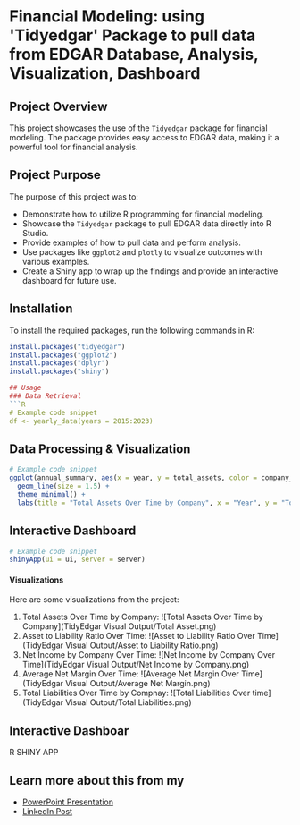 # Financial Modeling: using 'Tidyedgar' Package to pull data from EDGAR Database, Analysis, Visualization, Dashboard

## Project Overview
This project showcases the use of the `Tidyedgar` package for financial modeling. The package provides easy access to EDGAR data, making it a powerful tool for financial analysis.

## Project Purpose
The purpose of this project was to:
- Demonstrate how to utilize R programming for financial modeling.
- Showcase the `Tidyedgar` package to pull EDGAR data directly into R Studio.
- Provide examples of how to pull data and perform analysis.
- Use packages like `ggplot2` and `plotly` to visualize outcomes with various examples.
- Create a Shiny app to wrap up the findings and provide an interactive dashboard for future use.

## Installation
To install the required packages, run the following commands in R:

```R
install.packages("tidyedgar")
install.packages("ggplot2")
install.packages("dplyr")
install.packages("shiny")

## Usage
### Data Retrieval
```R
# Example code snippet
df <- yearly_data(years = 2015:2023)
```

## Data Processing & Visualization
```R
# Example code snippet
ggplot(annual_summary, aes(x = year, y = total_assets, color = company_name, group = company_name)) +
  geom_line(size = 1.5) +
  theme_minimal() +
  labs(title = "Total Assets Over Time by Company", x = "Year", y = "Total Assets (USD)")
```

## Interactive Dashboard
```R
# Example code snippet
shinyApp(ui = ui, server = server)
```

#### Visualizations
Here are some visualizations from the project:
1. Total Assets Over Time by Company:
   ![Total Assets Over Time by Company](TidyEdgar Visual Output/Total Asset.png)
2. Asset to Liability Ratio Over Time:
   ![Asset to Liability Ratio Over Time](TidyEdgar Visual Output/Asset to Liability Ratio.png)
3. Net Income by Company Over Time:
   ![Net Income by Company Over Time](TidyEdgar Visual Output/Net Income by Company.png)
4. Average Net Margin Over Time:
   ![Average Net Margin Over Time](TidyEdgar Visual Output/Average Net Margin.png)
5. Total Liabilities Over Time by Compnay:
   ![Total Liabilities Over time](TidyEdgar Visual Output/Total Liabilities.png)


## Interactive Dashboar

R SHINY APP

## Learn more about this from my
- [PowerPoint Presentation](https://docs.google.com/presentation/d/1KhCNE80N4W3HhX1Dh6JBaslNPAcB6HBz/edit?usp=share_link&ouid=103894204561373706275&rtpof=true&sd=true)
- [LinkedIn Post](link_to_linkedin_post)



